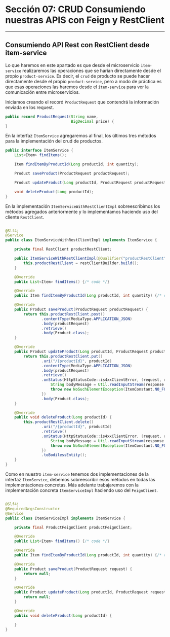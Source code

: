 # Sección 07: CRUD Consumiendo nuestras APIS con Feign y RestClient

---

## Consumiendo API Rest con RestClient desde item-service

Lo que haremos en este apartado es que desde el microservicio `item-service` realizaremos las operaciones que se harían
directamente desde el propio `product-service`. Es decir, el `crud` de producto se puede hacer directamente desde el
propio `product-service`, pero a modo de práctica es que esas operaciones las haremos desde el `item-service` para
ver la comunicación entre microservicios.

Iniciamos creando el record `ProductRequest` que contendrá la información enviada en los request.

````java
public record ProductRequest(String name,
                             BigDecimal price) {
}
````

En la interfaz `ItemService` agregaremos al final, los últimos tres métodos para la implementación del crud de
productos.

````java
public interface ItemService {
    List<Item> findItems();

    Item findItemByProductId(Long productId, int quantity);

    Product saveProduct(ProductRequest productRequest);

    Product updateProduct(Long productId, ProductRequest productRequest);

    void deleteProduct(Long productId);
}
````

En la implementación `ItemServiceWithRestClientImpl` sobreescribimos los métodos agregados anteriormente y lo
implementamos haciendo uso del cliente `RestClient`.

````java

@Slf4j
@Service
public class ItemServiceWithRestClientImpl implements ItemService {

    private final RestClient productRestClient;

    public ItemServiceWithRestClientImpl(@Qualifier("productRestClient") RestClient.Builder restClientBuilder) {
        this.productRestClient = restClientBuilder.build();
    }

    @Override
    public List<Item> findItems() {/* code */}

    @Override
    public Item findItemByProductId(Long productId, int quantity) {/* code */}

    @Override
    public Product saveProduct(ProductRequest productRequest) {
        return this.productRestClient.post()
                .contentType(MediaType.APPLICATION_JSON)
                .body(productRequest)
                .retrieve()
                .body(Product.class);
    }

    @Override
    public Product updateProduct(Long productId, ProductRequest productRequest) {
        return this.productRestClient.put()
                .uri("/{productId}", productId)
                .contentType(MediaType.APPLICATION_JSON)
                .body(productRequest)
                .retrieve()
                .onStatus(HttpStatusCode::is4xxClientError, (request, response) -> {
                    String bodyMessage = Util.readInputStream(response.getBody());
                    throw new NoSuchElementException(ItemConstant.NO_FOUND_ELEMENT_MESSAGE.formatted(productId).concat(". ").concat(bodyMessage));
                })
                .body(Product.class);
    }

    @Override
    public void deleteProduct(Long productId) {
        this.productRestClient.delete()
                .uri("/{productId}", productId)
                .retrieve()
                .onStatus(HttpStatusCode::is4xxClientError, (request, response) -> {
                    String bodyMessage = Util.readInputStream(response.getBody());
                    throw new NoSuchElementException(ItemConstant.NO_FOUND_ELEMENT_MESSAGE.formatted(productId).concat(". ").concat(bodyMessage));
                })
                .toBodilessEntity();
    }
}
````

Como en nuestro `item-service` tenemos dos implementaciones de la interfaz `ItemService`, debemos sobreescribir esos
métodos en todas las implementaciones concretas. Más adelante trabajaremos con la implementación concreta
`ItemServiceImpl` haciendo uso del `FeignClient`.

````java

@Slf4j
@RequiredArgsConstructor
@Service
public class ItemServiceImpl implements ItemService {

    private final ProductFeignClient productFeignClient;

    @Override
    public List<Item> findItems() {/* code */}

    @Override
    public Item findItemByProductId(Long productId, int quantity) {/* code */}

    @Override
    public Product saveProduct(ProductRequest request) {
        return null;
    }

    @Override
    public Product updateProduct(Long productId, ProductRequest request) {
        return null;
    }

    @Override
    public void deleteProduct(Long productId) {

    }
}
````
